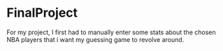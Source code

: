 # FinalProject

For my project, I first had to manually enter some stats about the chosen NBA players that i want my guessing game to revolve around.
